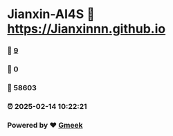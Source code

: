 # Jianxin-AI4S :link: https://Jianxinnn.github.io 
### :page_facing_up: [9](https://Jianxinnn.github.io/tag.html) 
### :speech_balloon: 0 
### :hibiscus: 58603 
### :alarm_clock: 2025-02-14 10:22:21 
### Powered by :heart: [Gmeek](https://github.com/Meekdai/Gmeek)
